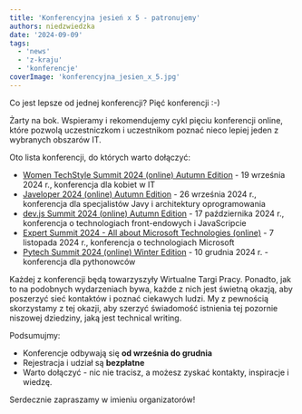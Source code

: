 ```yaml
---
title: 'Konferencyjna jesień x 5 - patronujemy'
authors: niedzwiedzka
date: '2024-09-09'
tags:
  - 'news'
  - 'z-kraju'
  - 'konferencje'
coverImage: 'konferencyjna_jesien_x_5.jpg'
---
```

Co jest lepsze od jednej konferencji? Pięć konferencji :-)

Żarty na bok. Wspieramy i rekomendujemy cykl pięciu konferencji online, które pozwolą uczestniczkom i uczestnikom poznać nieco lepiej jeden z wybranych obszarów IT.

<!--truncate-->
Oto lista konferencji, do których warto dołączyć:

- [Women TechStyle Summit 2024 (online) Autumn Edition](https://womentechstyle.pl/) - 19 września 2024 r., konferencja dla kobiet w IT
- [Javeloper 2024 (online) Autumn Edition](https://javeloper.pl/) - 26 września 2024 r., konferencja dla specjalistów Javy i architektury oprogramowania 
- [dev.js Summit 2024 (online) Autumn Edition](https://devjssummit.pl/) - 17 października 2024 r., konferencja o technologiach front-endowych i JavaScripcie
- [Expert Summit 2024 - All about Microsoft Technologies (online)](https://expertsummit.pl/) - 7 listopada 2024 r., konferencja o technologiach Microsoft
- [Pytech Summit 2024 (online) Winter Edition](https://pytechsummit.pl/) - 10 grudnia 2024 r. - konferencja dla pythonowców

Każdej z konferencji będą towarzyszyły Wirtualne Targi Pracy. Ponadto, jak to na podobnych wydarzeniach bywa, każde z nich jest świetną okazją, aby poszerzyć sieć kontaktów i poznać ciekawych ludzi. My z pewnością skorzystamy z tej okazji, aby szerzyć świadomość istnienia tej pozornie niszowej dziedziny, jaką jest technical writing.

Podsumujmy:

- Konferencje odbywają się **od września do grudnia**
- Rejestracja i udział są **bezpłatne**
- Warto dołączyć - nic nie tracisz, a możesz zyskać kontakty, inspiracje i wiedzę.

 Serdecznie zapraszamy w imieniu organizatorów!
